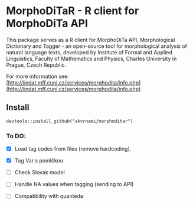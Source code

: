 # MorphoDiTaR - R client for MorphoDiTa API

This package serves as a R client for MorphoDiTa API, 
Morphological Dictionary and Tagger - an open-source 
tool for morphological analysis of natural language texts, 
developed by Institute of Formal and Applied Linguistics, 
Faculty of Mathematics and Physics, Charles University in Prague, 
Czech Republic.

For more information see:
[http://lindat.mff.cuni.cz/services/morphodita/info.php](http://lindat.mff.cuni.cz/services/morphodita/info.php)

## Install

```
devtools::install_github("skvrnami/morphoditar")
```

### To DO:

- [x] Load tag codes from files (remove hardcoding).
- [x] Tag Var s pomlčkou
- [ ] Check Slovak model
- [ ] Handle NA values when tagging (sending to API)
- [ ] Compatibility with quanteda



